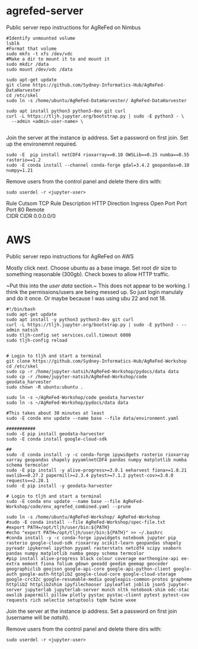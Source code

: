 # agrefed-server
Public server repo instructions for AgReFed on Nimbus

```
#Identify unmounted volume
lsblk
#Format that volume
sudo mkfs -t xfs /dev/vdc
#Make a dir to mount it to and mount it
sudo mkdir /data
sudo mount /dev/vdc /data

sudo apt-get update
git clone https://github.com/Sydney-Informatics-Hub/AgReFed-DataHarvester
cd /etc/skel
sudo ln -s /home/ubuntu/AgReFed-DataHarvester/ AgReFed-DataHarvester

sudo apt install python3 python3-dev git curl
curl -L https://tljh.jupyter.org/bootstrap.py | sudo -E python3 - \
  --admin <admin-user-name> \
  
```

Join the server at the instance ip address. Set a password on first join.
Set up the environemnt required.
```
sudo -E  pip install netCDF4 rioxarray==0.10 OWSLib==0.25 numba==0.55 rasterio==1.2
sudo -E conda install --channel conda-forge gdal=3.4.2 geopandas=0.10 numpy=1.21
```

Remove users from the control panel and delete there dirs with:
```
sudo userdel -r <jupyter-user>
```
  
Rule
  Cutsom TCP Rule
Description 
  HTTP
Direction
  Ingress
Open Port 
  Port 
Port
  80
Remote  
  CIDR
CIDR 
  0.0.0.0/0


# AWS
Public server repo instructions for AgReFed on AWS

Mostly click next. Choose ubuntu as a base image. Set root dir size to something reasonable (300gb). Check boxes to allow HTTP traffic.

~Put this into the _user data_ section.~
This does not appear to be working. I think the permissions/users are being messed up. So just login manulaly and do it once. Or maybe because I was using ubu 22 and not 18.

```
#!/bin/bash
sudo apt-get update
sudo apt install -y python3 python3-dev git curl
curl -L https://tljh.jupyter.org/bootstrap.py | sudo -E python3 - --admin natsih
sudo tljh-config set services.cull.timeout 6000
sudo tljh-config reload


# Login to tljh and start a terminal
git clone https://github.com/Sydney-Informatics-Hub/AgReFed-Workshop
cd /etc/skel
sudo cp -r /home/jupyter-natsih/AgReFed-Workshop/pydocs/data data
sudo cp -r /home/jupyter-natsih/AgReFed-Workshop/code geodata_harvester
sudo chown -R ubuntu:ubuntu .

sudo ln -s ~/AgReFed-Workshop/code geodata_harvester
sudo ln -s ~/AgReFed-Workshop/pydocs/data data

#This takes about 30 minutes at least
sudo -E conda env update --name base --file data/environment.yaml

###########
sudo -E pip install geodata-harvester
sudo -E conda install google-cloud-sdk

##
sudo -E conda install -y -c conda-forge ipywidgets rasterio rioxarray xarray geopandas shapely pyyamlnetCDF4 pandas numpy matplotlib numba schema termcolor
sudo -E pip install -y alive-progress>=3.0.1 eeharvest fiona>=1.8.21 owslib==0.27.2 papermill>=2.3.4 pytest>=7.1.2 pytest-cov>=3.0.0 requests==2.28.1
sudo -E pip install -y geodata-harvester

# Login to tljh and start a terminal
sudo -E conda env update --name base --file AgReFed-Workshop/code/env_agrefed_combined.yaml --prune

sudo ln -s /home/ubuntu/AgReFed-Workshop/ AgReFed-Workshop
#sudo -E conda install --file AgReFed-Workshop/spec-file.txt 
#export PATH=/opt/tljh/user/bin:${PATH}
#echo "export PATH=/opt/tljh/user/bin:${PATH}" >> ~/.bashrc
#conda install -y -c conda-forge ipywidgets notebook jupyter pip rasterio google-cloud-sdk rioxarray scikit-learn geopandas shapely pyreadr ipykernel ipython pyyaml rasterstats netcdf4 scipy seaborn pandas numpy matplotlib numba geopy schema termcolor
#pip install alive-progress black colour coverage earthengine-api ee-extra eemont fiona folium gdown geeadd geedim geemap geocoder geographiclib geojson google-api-core google-api-python-client google-auth google-auth-httplib2 google-cloud-core google-cloud-storage google-crc32c google-resumable-media googleapis-common-protos grapheme httplib2 httplib2shim ipyfilechooser ipyleaflet joblib json5 jupyter-server jupyterlab jupyterlab-server munch nltk notebook-shim odc-stac owslib papermill pillow plotly pystac pystac-client pytest pytest-cov requests rich selectio setuptools tqdm twine wxee

```

Join the server at the instance ip address. Set a password on first join (username will be *natsih*).


Remove users from the control panel and delete there dirs with:
```
sudo userdel -r <jupyter-user>
```



